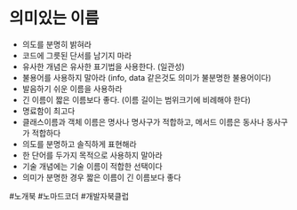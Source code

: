 # 의미있는 이름
- 의도를 분명히 밝혀라
- 코드에 그릇된 단서를 남기지 마라
- 유사한 개념은 유사한 표기법을 사용한다. (일관성)
- 불용어를 사용하지 말아라 (info, data 같은것도 의미가 불분명한 불용어이다)
- 발음하기 쉬운 이름을 사용하라
- 긴 이름이 짧은 이름보다 좋다. (이름 길이는 범위크기에 비례해야 한다)
- 명료함이 최고다
- 클래스이름과 객체 이름은 명사나 명사구가 적합하고, 메서드 이름은 동사나 동사구가 적합하다
- 의도를 분명하고 솔직하게 표현해라
- 한 단어를 두가지 목적으로 사용하지 말아라
- 기술 개념에는 기술 이름이 적합한 선택이다
- 의미가 분명한 경우 짧은 이름이 긴 이름보다 좋다

#노개북 #노마드코더 #개발자북클럽
